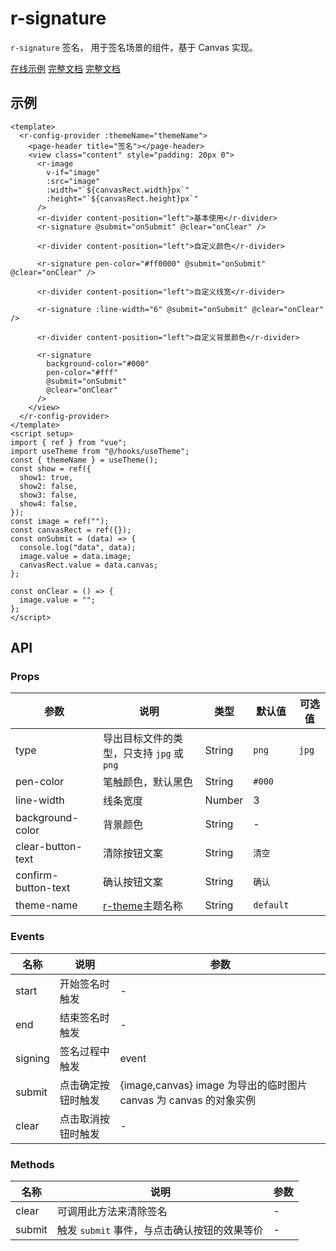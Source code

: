 <script setup>
  import {pathName} from '../components/hooks/usePath'
  pathName.value = 'pages/example/signature/signature'
 </script>

# r-signature

`r-signature` 签名， 用于签名场景的组件，基于 Canvas 实现。

[在线示例](https://rainui.cn/h5/index.html#/pages/example/signature/signature) [完整文档](https://rainui.cn/form/signature.html) [完整文档](https://irainna.github.io/rainui/form/signature.html)

## 示例

```vue
<template>
  <r-config-provider :themeName="themeName">
    <page-header title="签名"></page-header>
    <view class="content" style="padding: 20px 0">
      <r-image
        v-if="image"
        :src="image"
        :width="`${canvasRect.width}px`"
        :height="`${canvasRect.height}px`"
      />
      <r-divider content-position="left">基本使用</r-divider>
      <r-signature @submit="onSubmit" @clear="onClear" />

      <r-divider content-position="left">自定义颜色</r-divider>

      <r-signature pen-color="#ff0000" @submit="onSubmit" @clear="onClear" />

      <r-divider content-position="left">自定义线宽</r-divider>

      <r-signature :line-width="6" @submit="onSubmit" @clear="onClear" />

      <r-divider content-position="left">自定义背景颜色</r-divider>

      <r-signature
        background-color="#000"
        pen-color="#fff"
        @submit="onSubmit"
        @clear="onClear"
      />
    </view>
  </r-config-provider>
</template>
<script setup>
import { ref } from "vue";
import useTheme from "@/hooks/useTheme";
const { themeName } = useTheme();
const show = ref({
  show1: true,
  show2: false,
  show3: false,
  show4: false,
});
const image = ref("");
const canvasRect = ref({});
const onSubmit = (data) => {
  console.log("data", data);
  image.value = data.image;
  canvasRect.value = data.canvas;
};

const onClear = () => {
  image.value = "";
};
</script>
```

## API

### Props

| 参数                | 说明                                                         | 类型   | 默认值    | 可选值 |
| ------------------- | ------------------------------------------------------------ | ------ | --------- | ------ |
| type                | 导出目标文件的类型，只支持 `jpg` 或 `png`                    | String | `png`     | `jpg`  |
| pen-color           | 笔触颜色，默认黑色                                           | String | `#000`    |        |
| line-width          | 线条宽度                                                     | Number | 3         |        |
| background-color    | 背景颜色                                                     | String | -         |        |
| clear-button-text   | 清除按钮文案                                                 | String | `清空`    |        |
| confirm-button-text | 确认按钮文案                                                 | String | `确认`    |        |
| theme-name          | [r-theme](https://ext.dcloud.net.cn/plugin?id=18661)主题名称 | String | `default` |        |

### Events

| 名称    | 说明               | 参数                                                              |
| ------- | ------------------ | ----------------------------------------------------------------- |
| start   | 开始签名时触发     | -                                                                 |
| end     | 结束签名时触发     | -                                                                 |
| signing | 签名过程中触发     | event                                                             |
| submit  | 点击确定按钮时触发 | {image,canvas} image 为导出的临时图片 canvas 为 canvas 的对象实例 |
| clear   | 点击取消按钮时触发 | -                                                                 |

### Methods

| 名称   | 说明                                         | 参数 |
| ------ | -------------------------------------------- | ---- |
| clear  | 可调用此方法来清除签名                       | -    |
| submit | 触发 `submit` 事件，与点击确认按钮的效果等价 | -    |
